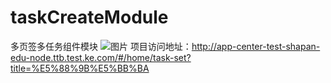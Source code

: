 # taskCreateModule
多页签多任务组件模块
![图片](https://user-images.githubusercontent.com/33475973/216900863-312bebb3-9561-4891-8ddc-43f8e03c7ff4.png)
项目访问地址：http://app-center-test-shapan-edu-node.ttb.test.ke.com/#/home/task-set?title=%E5%88%9B%E5%BB%BA
